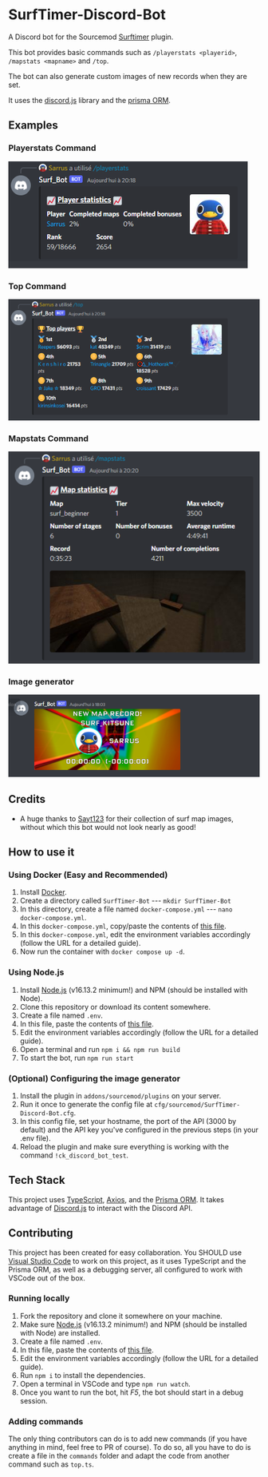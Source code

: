 ﻿# SurfTimer-Discord-Bot

A Discord bot for the Sourcemod [Surftimer](https://github.com/surftimer/Surftimer-Official) plugin.

This bot provides basic commands such as `/playerstats <playerid>`, `/mapstats <mapname>` and `/top`.

The bot can also generate custom images of new records when they are set.

It uses the [discord.js](https://discord.js.org/#/) library and the [prisma ORM](https://www.prisma.io/).

## Examples

### Playerstats Command

![Playerstats Command](https://github.com/Sarrus1/SurfTimer-Discord-Bot/blob/main/examples/playerstats.PNG?raw=true)

### Top Command

![Top Command](https://github.com/Sarrus1/SurfTimer-Discord-Bot/blob/main/examples/top.PNG?raw=true)

### Mapstats Command

![Mapstats Command](https://raw.githubusercontent.com/Sarrus1/SurfTimer-Discord-Bot/main/examples/mapstats.PNG)

### Image generator

![Image generator](https://github.com/Sarrus1/SurfTimer-Discord-Bot/blob/main/examples/test.PNG?raw=true)

## Credits

- A huge thanks to [Sayt123](https://github.com/Sayt123) for their collection of surf map images, without which this bot would not look nearly as good!

## How to use it

### Using Docker (Easy and Recommended)

1. Install [Docker](https://docs.docker.com/engine/install/ubuntu/).
2. Create a directory called `SurfTimer-Bot` --- `mkdir SurfTimer-Bot`
3. In this directory, create a file named `docker-compose.yml` --- `nano docker-compose.yml`.
4. In this `docker-compose.yml`, copy/paste the contents of [this file](https://raw.githubusercontent.com/surftimer/SurfTimer-Discord-Bot/main/docker-compose.yml).
5. In this `docker-compose.yml`, edit the environment variables accordingly (follow the URL for a detailed guide).
6. Now run the container with `docker compose up -d`.

### Using Node.js

1. Install [Node.js](https://nodejs.dev/download) (v16.13.2 minimum!) and NPM (should be installed with Node).
2. Clone this repository or download its content somewhere.
3. Create a file named `.env`.
4. In this file, paste the contents of [this file](https://raw.githubusercontent.com/Sarrus1/SurfTimer-Discord-Bot/main/env_sample.txt).
5. Edit the environment variables accordingly (follow the URL for a detailed guide).
6. Open a terminal and run `npm i && npm run build`
7. To start the bot, run `npm run start`

### (Optional) Configuring the image generator

1. Install the plugin in `addons/sourcemod/plugins` on your server.
2. Run it once to generate the config file at `cfg/sourcemod/SurfTimer-Discord-Bot.cfg`.
3. In this config file, set your hostname, the port of the API (3000 by default) and the API key you've configured in the previous steps (in your .env file).
4. Reload the plugin and make sure everything is working with the command `!ck_discord_bot_test`.

## Tech Stack

This project uses [TypeScript](https://www.typescriptlang.org/), [Axios](https://axios-http.com/), and the [Prisma ORM](https://www.prisma.io/). It takes advantage of [Discord.js](https://discord.js.org/#/) to interact with the Discord API.

## Contributing

This project has been created for easy collaboration.
You SHOULD use [Visual Studio Code](https://code.visualstudio.com/) to work on this project, as it uses TypeScript and the Prisma ORM, as well as a debugging server, all configured to work with VSCode out of the box.

### Running locally

1. Fork the repository and clone it somewhere on your machine.
2. Make sure [Node.js](https://nodejs.dev/download) (v16.13.2 minimum!) and NPM (should be installed with Node) are installed.
3. Create a file named `.env`.
4. In this file, paste the contents of [this file](https://raw.githubusercontent.com/Sarrus1/SurfTimer-Discord-Bot/main/env_sample.txt).
5. Edit the environment variables accordingly (follow the URL for a detailed guide).
6. Run `npm i` to install the dependencies.
7. Open a terminal in VSCode and type `npm run watch`.
8. Once you want to run the bot, hit _F5_, the bot should start in a debug session.

### Adding commands

The only thing contributors can do is to add new commands (if you have anything in mind, feel free to PR of course). To do so, all you have to do is create a file in the `commands` folder and adapt the code from another command such as `top.ts`.
